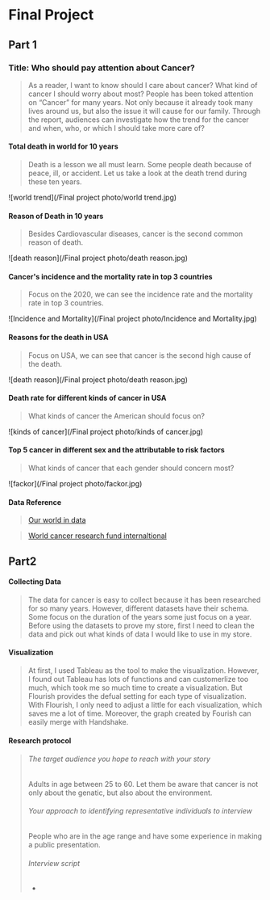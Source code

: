 # Final Project
## Part 1
### Title: Who should pay attention about Cancer?
> As a reader, I want to know should I care about cancer? What kind of cancer I should worry about most? 
> People has been toked attention on “Cancer” for many years. Not only because it already took many lives around us, but also the issue it will cause for our family. Through the report, audiences can investigate how the trend for the cancer and when, who, or which I should take more care of?

#### Total death in world for 10 years
> Death is a lesson we all must learn. Some people death because of peace, ill, or accident. Let us take a look at the death trend during these ten years.

![world trend](/Final project photo/world trend.jpg)

#### Reason of Death in 10 years
> Besides Cardiovascular diseases, cancer is the second common reason of death.


![death reason](/Final project photo/death reason.jpg)

#### Cancer's incidence and the mortality rate in top 3 countries
> Focus on the 2020, we can see the incidence rate and the mortality rate in top 3 countries.

![Incidence and Mortality](/Final project photo/Incidence and Mortality.jpg)

#### Reasons for the death in USA
> Focus on USA, we can see that cancer is the second high cause of the death.

![death reason](/Final project photo/death reason.jpg)

#### Death rate for different kinds of cancer in USA
> What kinds of cancer the American should focus on?

![kinds of cancer](/Final project photo/kinds of cancer.jpg)

#### Top 5 cancer in different sex and the attributable to risk factors
> What kinds of cancer that each gender should concern most?

![fackor](/Final project photo/fackor.jpg)

#### Data Reference
> [Our world in data](https://ourworldindata.org/causes-of-death "Title") 

> [World cancer research fund internaltional](https://www.wcrf.org/cancer-trends/global-cancer-data-by-country/ "Title") 

## Part2
#### Collecting Data
> The data for cancer is easy to collect because it has been researched for so many years. However, different datasets have their schema. Some focus on the duration of the years some just focus on a year. Before using the datasets to prove my store, first I need to clean the data and pick out what kinds of data I would like to use in my store.

#### Visualization
> At first, I used Tableau as the tool to make the visualization. However, I found out Tableau has lots of functions and can customerlize too much, which took me so much time to create a visualization. But Flourish provides the defual setting for each type of visualization. With Flourish, I only need to adjust a little for each visualization, which saves me a lot of time. Moreover, the graph created by Fourish can easily merge with Handshake. 

#### Research protocol
> ###### The target audience you hope to reach with your story
> Adults in age between 25 to 60. Let them be aware that cancer is not only about the genatic, but also about the environment.
> ###### Your approach to identifying representative individuals to interview
> People who are in the age range and have some experience in making a public presentation.
> ###### Interview script
> - 
